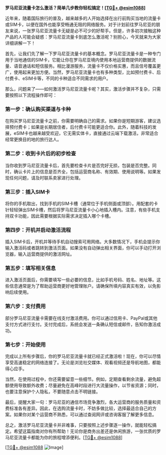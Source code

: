 **罗马尼亚流量卡怎么激活？简单几步教你轻松搞定！[[TG💪+ @esim1088](https://t.me/s/esim1088)]**

近年来，随着国际旅行的普及，越来越多的人开始选择在出行前购买当地的流量卡或SIM卡，以便在国外也能享受畅通无阻的网络服务。对于计划前往罗马尼亚的朋友来说，一张罗马尼亚流量卡无疑是必不可少的好帮手。但是，许多初次接触这种产品的人可能会疑惑：罗马尼亚流量卡到底怎么激活呢？别担心，今天就来为大家详细讲解一下！

首先，让我们先了解一下罗马尼亚流量卡的基本概念。罗马尼亚流量卡是一种专门用于当地通信的SIM卡，它能让你在罗马尼亚境内使用本地运营商提供的数据流量、语音通话和短信服务。相比漫游服务，流量卡不仅价格实惠，而且信号覆盖更广，使用起来更加方便。当然，罗马尼亚流量卡也有多种类型，比如预付费卡、后付费卡、eSIM卡等，不同的卡种适合不同需求的用户。

那么，问题来了——如何激活罗马尼亚流量卡呢？其实，激活步骤并不复杂，只需要按照以下流程操作即可：

### 第一步：确认购买渠道与卡种
在购买罗马尼亚流量卡之前，你需要明确自己的需求。如果你是短期游客，建议选择预付费卡；如果是长期居住者，后付费卡可能更适合你。此外，随着科技的发展，eSIM卡也越来越受欢迎，它无需实体卡，直接通过云端下载激活，非常适合经常更换目的地的旅行达人。

### 第二步：收到卡片后的初步检查
当你收到罗马尼亚流量卡后，首先要检查卡片是否完好无损，包装是否完整。同时，确认卡片上的信息是否齐全，包括运营商名称、有效期、使用说明等。如果发现任何问题，请及时联系卖家进行处理。

### 第三步：插入SIM卡
将你的手机取出，找到手机的SIM卡槽（通常位于手机侧面或顶部）。用配套的卡针轻轻弹出SIM卡槽，然后将罗马尼亚流量卡小心地插入槽内。注意，有些手机支持双卡功能，因此需要根据实际需求决定插入哪个卡槽。

### 第四步：开机并启动激活流程
插入SIM卡后，开机并等待手机自动搜索可用网络。大多数情况下，手机会提示你输入激活码或者跳转到激活页面。如果没有自动弹出相关界面，你可以手动打开浏览器，输入运营商提供的激活网址。

### 第五步：填写相关信息
进入激活页面后，你需要填写一些必要的信息，比如手机号码、姓名、地址等。这些信息通常是为了帮助运营商更好地管理账户。请确保所填内容真实有效，以免影响后续使用。

### 第六步：支付费用
部分罗马尼亚流量卡需要在线支付激活费用。你可以通过信用卡、PayPal或其他支付方式进行支付。支付完成后，系统会发送一条确认短信或邮件，告知你激活成功。

### 第七步：开始使用
完成以上所有步骤后，你的罗马尼亚流量卡就已经正式激活啦！现在，你可以尽情享受高速稳定的网络连接了。无论是浏览社交媒体、观看视频还是导航地图，都能得心应手。

当然，在使用过程中，你还需要留意一些细节。例如，定期查看剩余流量，避免超额使用导致额外收费；尽量避免在高峰时段进行大流量操作，以节省资源；同时，也要注意保护个人隐私，不要随意点击不明链接。

最后，提醒大家一句：罗马尼亚的通信市场竞争激烈，各大运营商的服务质量和资费标准各有差异。因此，在选购流量卡时，不妨多做比较，选择最适合自己的方案。如果你对某个运营商不熟悉，可以通过查阅网评或咨询客服了解更多信息。

总之，激活罗马尼亚流量卡并非难事，只要按照上述步骤逐一操作，就能轻松搞定。希望这篇指南对你有所帮助！无论你是商务出差还是休闲旅游，一张优质的罗马尼亚流量卡都能为你的旅程增添便利。[[TG💪+ @esim1088](https://t.me/s/esim1088)]

[[TG💪+ @esim1088](https://t.me/s/esim1088) ![Image](https://i.postimg.cc/4NQfJmqS/Snipaste-2025-05-13-00-14-12.png)]